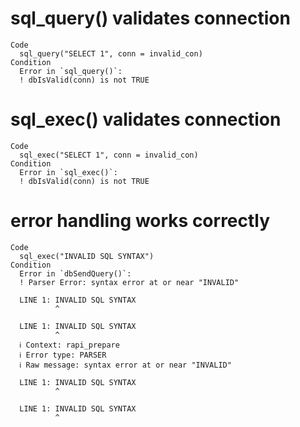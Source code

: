 # sql_query() validates connection

    Code
      sql_query("SELECT 1", conn = invalid_con)
    Condition
      Error in `sql_query()`:
      ! dbIsValid(conn) is not TRUE

# sql_exec() validates connection

    Code
      sql_exec("SELECT 1", conn = invalid_con)
    Condition
      Error in `sql_exec()`:
      ! dbIsValid(conn) is not TRUE

# error handling works correctly

    Code
      sql_exec("INVALID SQL SYNTAX")
    Condition
      Error in `dbSendQuery()`:
      ! Parser Error: syntax error at or near "INVALID"
      
      LINE 1: INVALID SQL SYNTAX
              ^
      
      LINE 1: INVALID SQL SYNTAX
              ^
      ℹ Context: rapi_prepare
      ℹ Error type: PARSER
      ℹ Raw message: syntax error at or near "INVALID"
      
      LINE 1: INVALID SQL SYNTAX
              ^
      
      LINE 1: INVALID SQL SYNTAX
              ^

